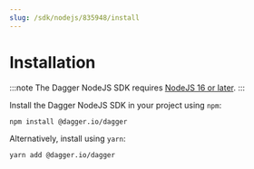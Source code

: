 ```yaml
---
slug: /sdk/nodejs/835948/install
---
```



# Installation

:::note
The Dagger NodeJS SDK requires [NodeJS 16 or later](https://nodejs.org/en/download/).
:::

Install the Dagger NodeJS SDK in your project using `npm`:

```shell
npm install @dagger.io/dagger
```

Alternatively, install using `yarn`:

```shell
yarn add @dagger.io/dagger
```
